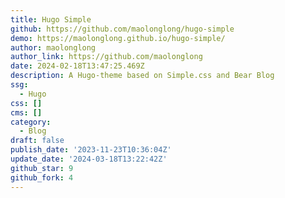```yaml
---
title: Hugo Simple
github: https://github.com/maolonglong/hugo-simple
demo: https://maolonglong.github.io/hugo-simple/
author: maolonglong
author_link: https://github.com/maolonglong
date: 2024-02-18T13:47:25.469Z
description: A Hugo-theme based on Simple.css and Bear Blog
ssg:
  - Hugo
css: []
cms: []
category:
  - Blog
draft: false
publish_date: '2023-11-23T10:36:04Z'
update_date: '2024-03-18T13:22:42Z'
github_star: 9
github_fork: 4
---
```

